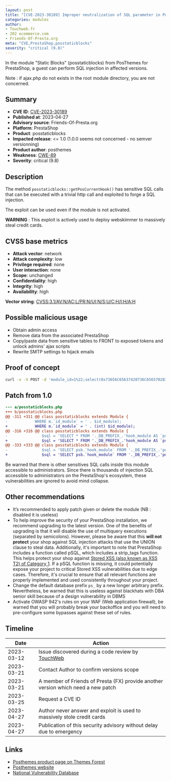 ```yaml
---
layout: post
title: "[CVE-2023-30189] Improper neutralization of SQL parameter in Posthemes - Static Blocks module for PrestaShop"
categories: modules
author:
- Touchweb.fr
- 202 ecommerce.com
- Friends-Of-Presta.org
meta: "CVE,PrestaShop,posstaticblocks"
severity: "critical (9.8)"
---
```


In the module "Static Blocks" (posstaticblocks) from PosThemes for PrestaShop, a guest can perform SQL injection in affected versions.

Note : if ajax.php do not exists in the root module directory, you are not concerned.

## Summary

* **CVE ID**: [CVE-2023-30189](https://cve.mitre.org/cgi-bin/cvename.cgi?name=CVE-2023-30189)
* **Published at**: 2023-04-27
* **Advisory source**: Friends-Of-Presta.org
* **Platform**: PrestaShop
* **Product**: posstaticblocks
* **Impacted release**: <= 1.0 (1.0.0 seems not concerned - no semver versionning)
* **Product author**: posthemes
* **Weakness**: [CWE-89](https://cwe.mitre.org/data/definitions/89.html)
* **Severity**: critical (9.8)

## Description


The method `posstaticblocks::getPosCurrentHook()` has sensitive SQL calls that can be executed with a trivial http call and exploited to forge a SQL injection.

The exploit can be used even if the module is not activated.

**WARNING** : This exploit is actively used to deploy webskimmer to massively steal credit cards.


## CVSS base metrics

* **Attack vector**: network
* **Attack complexity**: low
* **Privilege required**: none
* **User interaction**: none
* **Scope**: unchanged
* **Confidentiality**: high
* **Integrity**: high
* **Availability**: high

**Vector string**: [CVSS:3.1/AV:N/AC:L/PR:N/UI:N/S:U/C:H/I:H/A:H](https://nvd.nist.gov/vuln-metrics/cvss/v3-calculator?vector=AV:N/AC:L/PR:N/UI:N/S:U/C:H/I:H/A:H)

## Possible malicious usage

* Obtain admin access
* Remove data from the associated PrestaShop
* Copy/paste data from sensitive tables to FRONT to exposed tokens and unlock admins' ajax scripts
* Rewrite SMTP settings to hijack emails


## Proof of concept


```bash
curl -v -X POST -d 'module_id=1%22;select(0x73656C65637420736C656570283432293B)INTO@a;prepare`b`from@a;execute`b`;--' 'https://preprod.XX/modules/posstaticblocks/ajax.php'
```

## Patch from 1.0

```diff
--- a/posstaticblocks.php
+++ b/posstaticblocks.php
@@ -311 +311 @@ class posstaticblocks extends Module {
-            WHERE m.`id_module` = ' . $id_module);
+            WHERE m.`id_module` = ' . (int) $id_module);
@@ -316 +316 @@ class posstaticblocks extends Module {
-               $sql = 'SELECT * FROM '._DB_PREFIX_.'hook_module AS `ps` LEFT JOIN '._DB_PREFIX_.'hook AS `ph` ON `ps`.`id_hook` = `ph`.`id_hook`  WHERE `ps`.`id_module`='.$id_module.' AND `ps`.`id_shop` = '.$id_shop ;
+               $sql = 'SELECT * FROM '._DB_PREFIX_.'hook_module AS `ps` LEFT JOIN '._DB_PREFIX_.'hook AS `ph` ON `ps`.`id_hook` = `ph`.`id_hook`  WHERE `ps`.`id_module`='. (int) $id_module.' AND `ps`.`id_shop` = '. (int) $id_shop ;
@@ -333 +333 @@ class posstaticblocks extends Module {
-               $sql = 'SELECT psb.`hook_module` FROM '._DB_PREFIX_.'pos_staticblock AS psb LEFT JOIN '._DB_PREFIX_.'pos_staticblock_shop AS pss ON psb.`id_posstaticblock`= pss.`id_posstaticblock` WHERE  psb.`name_module` ="'.$name_module.'" AND pss.`id_shop` = "'.$id_shop.'"';
+               $sql = 'SELECT psb.`hook_module` FROM '._DB_PREFIX_.'pos_staticblock AS psb LEFT JOIN '._DB_PREFIX_.'pos_staticblock_shop AS pss ON psb.`id_posstaticblock`= pss.`id_posstaticblock` WHERE  psb.`name_module` ="'.pSQL($name_module).'" AND pss.`id_shop` = "'. (int) $id_shop.'"';
```

Be warned that there is other sensitives SQL calls inside this module accessible to administrators. Since there is thousands of injection SQL accessible to administrators on the PrestaShop's ecosystem, these vulnerabilities are ignored to avoid mind collapse.

## Other recommendations

* It’s recommended to apply patch given or delete the module (NB : disabled it is useless)
* To help improve the security of your PrestaShop installation, we recommend upgrading to the latest version. One of the benefits of upgrading is that it will disable the use of multiquery executions (separated by semicolons). However, please be aware that this **will not protect** your shop against SQL injection attacks that use the UNION clause to steal data. Additionally, it's important to note that PrestaShop includes a function called pSQL, which includes a strip_tags function. This helps protect your shop against [Stored XSS (also known as XSS T2) of Category 1](https://security.friendsofpresta.org/modules/2023/02/07/stored-xss.html). If a pSQL function is missing, it could potentially expose your project to critical Stored XSS vulnerabilities due to edge cases. Therefore, it's crucial to ensure that all relevant functions are properly implemented and used consistently throughout your project.
* Change the default database prefix `ps_` by a new longer arbitrary prefix. Nevertheless, be warned that this is useless against blackhats with DBA senior skill because of a design vulnerability in DBMS
* Activate OWASP 942's rules on your WAF (Web application firewall), be warned that you will probably break your backoffice and you will need to pre-configure some bypasses against these set of rules.


## Timeline

| Date | Action |
|--|--|
| 2023-03-12 | Issue discovered during a code review by [TouchWeb](https://www.touchweb.fr) |
| 2023-03-21 | Contact Author to confirm versions scope |
| 2023-03-21 | A member of Friends of Presta (FX) provide another version which need a new patch |
| 2023-03-25 | Request a CVE ID |
| 2023-04-27 | Author never answer and exploit is used to massively stole credit cards |
| 2023-04-27 | Publication of this security advisory without delay due to emergency |

## Links

* [Posthemes product page on Themes Forest](https://themeforest.net/user/posthemes/portfolio)
* [Posthemes website](https://posthemes.com/)
* [National Vulnerability Database](https://nvd.nist.gov/vuln/detail/CVE-2023-30189)

